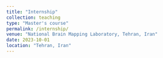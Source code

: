 ```yaml
---
title: "Internship"
collection: teaching
type: "Master's course"
permalink: /internship/
venue: "National Brain Mapping Laboratory, Tehran, Iran"
date: 2023-10-01
location: "Tehran, Iran"
---
```


